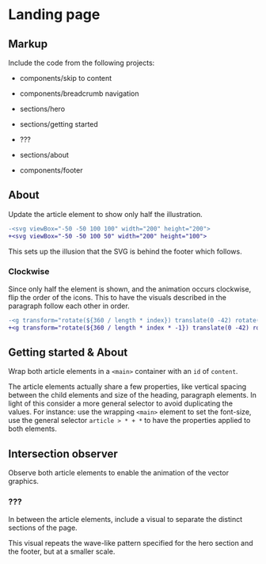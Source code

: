 # Landing page

## Markup

Include the code from the following projects:

- components/skip to content

- components/breadcrumb navigation

- sections/hero

- sections/getting started

- ???

- sections/about

- components/footer

## About

Update the article element to show only half the illustration.

```diff
-<svg viewBox="-50 -50 100 100" width="200" height="200">
+<svg viewBox="-50 -50 100 50" width="200" height="100">
```

This sets up the illusion that the SVG is behind the footer which follows.

### Clockwise

Since only half the element is shown, and the animation occurs clockwise, flip the order of the icons. This to have the visuals described in the paragraph follow each other in order.

```diff
-<g transform="rotate(${360 / length * index}) translate(0 -42) rotate(${360 / length * index * -1})">
+<g transform="rotate(${360 / length * index * -1}) translate(0 -42) rotate(${360 / length * index})">
```

## Getting started & About

Wrap both article elements in a `<main>` container with an `id` of `content`.

The article elements actually share a few properties, like vertical spacing between the child elements and size of the heading, paragraph elements. In light of this consider a more general selector to avoid duplicating the values. For instance: use the wrapping `<main>` element to set the font-size, use the general selector `article > * + *` to have the properties applied to both elements.

## Intersection observer

Observe both article elements to enable the animation of the vector graphics.

### ???

In between the article elements, include a visual to separate the distinct sections of the page.

This visual repeats the wave-like pattern specified for the hero section and the footer, but at a smaller scale.
